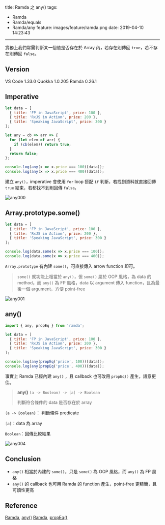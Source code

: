 title: Ramda 之 any()
tags:
  - Ramda
  - Ramda/equals
  - Ramda/any
feature: images/feature/ramda.png
date: 2019-04-10 14:23:43
---
實務上我們常需判斷某一個值是否存在於 Array 內，若存在則傳回 `true`，若不存在則傳回 `false`。

<!-- more -->

## Version

VS Code 1.33.0
Quokka 1.0.205
Ramda 0.26.1

## Imperative

```javascript
let data = [
  { title: 'FP in JavaScript', price: 100 },
  { title: 'RxJS in Action', price: 200 },
  { title: 'Speaking JavaScript', price: 300 }
];

let any = cb => arr => {
  for (let elem of arr) {
    if (cb(elem)) return true;
  }
  return false;
};

console.log(any(x => x.price === 100)(data));
console.log(any(x => x.price === 400)(data));
```

建立 `any()`，imperative 會使用 `for` loop 搭配 `if` 判斷，若找到資料就直接回傳  `true` 結束，若都找不到則回傳 `false`。

![any000](/images/ramda/any/any000.png)

## Array.prototype.some()

```javascript
let data = [
  { title: 'FP in JavaScript', price: 100 },
  { title: 'RxJS in Action', price: 200 },
  { title: 'Speaking JavaScript', price: 300 }
];

console.log(data.some(x => x.price === 100));
console.log(data.some(x => x.price === 400));
```

`Array.prototype` 有內建 `some()`，可直接傳入 arrow function 即可。

> `some()` 就功能上相當於 `any()`，但 `some()` 屬於 OOP 風格，為 data 的 method，而 `any()` 為 FP 風格，data 以 argument 傳入 function，且為最後一個 argument，方便 point-free

![any001](/images/ramda/any/any001.png)

## any()

```javascript
import { any, propEq } from 'ramda';

let data = [
  { title: 'FP in JavaScript', price: 100 },
  { title: 'RxJS in Action', price: 200 },
  { title: 'Speaking JavaScript', price: 300 }
];

console.log(any(propEq('price', 100))(data));
console.log(any(propEq('price', 400))(data));
```

事實上 Ramda 已經內建 `any()` ，且 callback 也可改用 `propEq()` 產生，語意更佳。

> **any()**
> `(a -> Boolean) -> [a] -> Boolean`
>
> 判斷符合條件的 data 是否存在於 array 

`(a -> Boolean)`： 判斷條件 predicate

`[a]`：data 為 array

`Boolean`：回傳比較結果

![any004](/images/ramda/any/any004.png)

## Conclusion

* `any()` 相當於內建的 `some()`，只是 `some()` 為 OOP 風格，而 `any()` 為 FP 風格
* `any()` 的 callback 也可用 Ramda 的 function 產生，point-free 更精簡，且可讀性更高

## Reference

[Ramda](https://ramdajs.com), [any()](https://ramdajs.com/docs/#any)
[Ramda](https://ramdajs.com), [propEq()](https://ramdajs.com/docs/#propEq)


